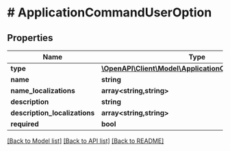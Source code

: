# # ApplicationCommandUserOption

## Properties

Name | Type | Description | Notes
------------ | ------------- | ------------- | -------------
**type** | [**\OpenAPI\Client\Model\ApplicationCommandOptionType**](ApplicationCommandOptionType.md) |  |
**name** | **string** |  |
**name_localizations** | **array<string,string>** |  | [optional]
**description** | **string** |  |
**description_localizations** | **array<string,string>** |  | [optional]
**required** | **bool** |  | [optional]

[[Back to Model list]](../../README.md#models) [[Back to API list]](../../README.md#endpoints) [[Back to README]](../../README.md)
